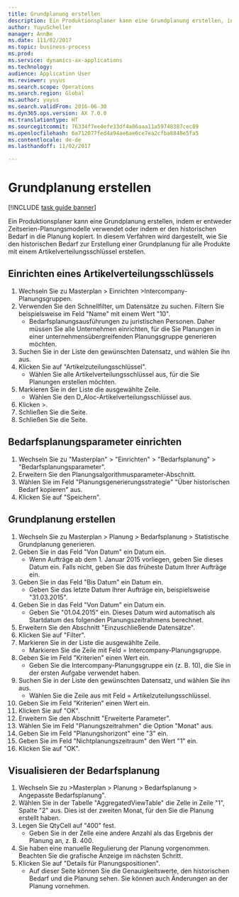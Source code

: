 ```yaml
--- 
title: Grundplanung erstellen
description: Ein Produktionsplaner kann eine Grundplanung erstellen, indem er entweder Zeitserien-Planungsmodelle verwendet oder indem er den historischen Bedarf in die Planung kopiert.
author: YuyuScheller
manager: AnnBe
ms.date: 111/02/2017
ms.topic: business-process
ms.prod: 
ms.service: dynamics-ax-applications
ms.technology: 
audience: Application User
ms.reviewer: yuyus
ms.search.scope: Operations
ms.search.region: Global
ms.author: yuyus
ms.search.validFrom: 2016-06-30
ms.dyn365.ops.version: AX 7.0.0
ms.translationtype: HT
ms.sourcegitcommit: 76334f7ee4efe33df4a86aaa11a59748387cec89
ms.openlocfilehash: 6a712077fed4a94ae6ae6ce7ea2cfba8848e5fa5
ms.contentlocale: de-de
ms.lasthandoff: 11/02/2017

---
```

# <a name="create-a-baseline-forecast"></a>Grundplanung erstellen

[!INCLUDE [task guide banner](../../includes/task-guide-banner.md)]

Ein Produktionsplaner kann eine Grundplanung erstellen, indem er entweder Zeitserien-Planungsmodelle verwendet oder indem er den historischen Bedarf in die Planung kopiert. In diesem Verfahren wird dargestellt, wie Sie den historischen Bedarf zur Erstellung einer Grundplanung für alle Produkte mit einem Artikelverteilungsschlüssel erstellen. 


## <a name="set-up-an-item-allocation-key"></a>Einrichten eines Artikelverteilungsschlüssels
1. Wechseln Sie zu Masterplan > Einrichten >Intercompany-Planungsgruppen.
2. Verwenden Sie den Schnellfilter, um Datensätze zu suchen. Filtern Sie beispielsweise im Feld "Name" mit einem Wert "10".
    * Bedarfsplanungsausführungen zu juristischen Personen. Daher müssen Sie alle Unternehmen einrichten, für die Sie Planungen in einer unternehmensübergreifenden Planungsgruppe generieren möchten.  
3. Suchen Sie in der Liste den gewünschten Datensatz, und wählen Sie ihn aus.
4. Klicken Sie auf "Artikelzuteilungsschlüssel".
    * Wählen Sie alle Artikelverteilungsschlüssel aus, für die Sie Planungen erstellen möchten.  
5. Markieren Sie in der Liste die ausgewählte Zeile.
    * Wählen Sie den D_Aloc-Artikelverteilungsschlüssel aus.  
6. Klicken >.
7. Schließen Sie die Seite.
8. Schließen Sie die Seite.

## <a name="set-up-the-demand-forecasting-parameters"></a>Bedarfsplanungsparameter einrichten
1. Wechseln Sie zu "Masterplan" > "Einrichten" > "Bedarfsplanung" > "Bedarfsplanungsparameter".
2. Erweitern Sie den Planungsalgorithmusparameter-Abschnitt.
3. Wählen Sie im Feld "Planungsgenerierungsstrategie" "Über historischen Bedarf kopieren" aus.
4. Klicken Sie auf "Speichern".

## <a name="create-a-baseline-forecast"></a>Grundplanung erstellen
1. Wechseln Sie zu Masterplan > Planung > Bedarfsplanung > Statistische Grundplanung generieren.
2. Geben Sie in das Feld "Von Datum" ein Datum ein.
    * Wenn Aufträge ab dem 1. Januar 2015 vorliegen, geben Sie dieses Datum ein. Falls nicht, geben Sie das früheste Datum Ihrer Aufträge ein.  
3. Geben Sie in das Feld "Bis Datum" ein Datum ein.
    * Geben Sie das letzte Datum Ihrer Aufträge ein, beispielsweise "31.03.2015".  
4. Geben Sie in das Feld "Von Datum" ein Datum ein.
    * Geben Sie "01.04.2015" ein. Dieses Datum wird automatisch als Startdatum des folgenden Planungszeitrahmens berechnet.  
5. Erweitern Sie den Abschnitt "Einzuschließende Datensätze".
6. Klicken Sie auf "Filter".
7. Markieren Sie in der Liste die ausgewählte Zeile.
    * Markieren Sie die Zeile mit Feld = Intercompany-Planungsgruppe.  
8. Geben Sie im Feld "Kriterien" einen Wert ein.
    * Geben Sie die Intercompany-Planungsgruppe ein (z. B. 10), die Sie in der ersten Aufgabe verwendet haben.  
9. Suchen Sie in der Liste den gewünschten Datensatz, und wählen Sie ihn aus.
    * Wählen Sie die Zeile aus mit Feld = Artikelzuteilungsschlüssel.  
10. Geben Sie im Feld "Kriterien" einen Wert ein.
11. Klicken Sie auf "OK".
12. Erweitern Sie den Abschnitt "Erweiterte Parameter".
13. Wählen Sie im Feld "Planungszeitrahmen" die Option "Monat" aus.
14. Geben Sie im Feld "Planungshorizont" eine "3" ein.
15. Geben Sie im Feld "Nichtplanungszeitraum" den Wert "1" ein.
16. Klicken Sie auf "OK".

## <a name="visualize-the-demand-forecast"></a>Visualisieren der Bedarfsplanung
1. Wechseln Sie zu >Masterplan > Planung > Bedarfsplanung > Angepasste Bedarfsplanung".
2. Wählen Sie in der Tabelle "AggregatedViewTable" die Zelle in Zeile "1", Spalte "2" aus. Dies ist der zweiten Monat, für den Sie die Planung erstellt haben.
3. Legen Sie QtyCell auf "400" fest.
    * Geben Sie in der Zelle eine andere Anzahl als das Ergebnis der Planung an, z. B. 400.  
4. Sie haben eine manuelle Regulierung der Planung vorgenommen. Beachten Sie die grafische Anzeige im nächsten Schritt.
5. Klicken Sie auf "Details für Planungspositionen".
    * Auf dieser Seite können Sie die Genauigkeitswerte, den historischen Bedarf und die Planung sehen. Sie können auch Änderungen an der Planung vornehmen.  


